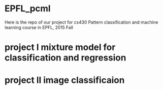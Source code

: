 # EPFL_pcml
Here is the repo of our project for cs430 Pattern classification and machine learning course in EPFL, 2015 Fall

# project I mixture model for classification and regression
# project II image classificaion
